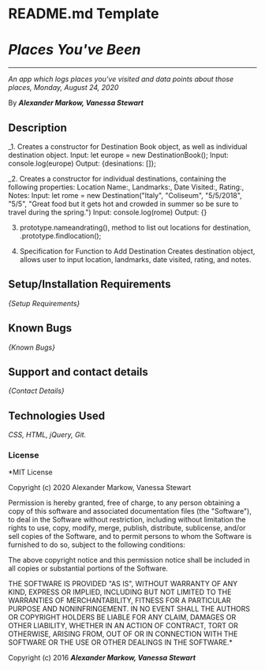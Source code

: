 # README.md Template

# _Places You've Been_

---

_An app which logs places you've visited and data points about those places, Monday, August 24, 2020_

By **_Alexander Markow, Vanessa Stewart_**

## Description

\_1. Creates a constructor for Destination Book object, as well as individual destination object.
Input: let europe = new DestinationBook();
Input: console.log(europe)
Output: {desinations: []};

\_2. Creates a constructor for individual destinations, containing the following properties:
Location Name:, Landmarks:, Date Visited:, Rating:, Notes:
Input: let rome = new Destination("Italy", "Coliseum", "5/5/2018", "5/5", "Great food but it gets hot and crowded in summer so be sure to travel during the spring.")
Input: console.log(rome)
Output: {}

3.  prototype.nameandrating(), method to list out locations for destination, .prototype.findlocation();

4.  Specification for Function to Add Destination
    Creates destination object, allows user to input location, landmarks, date visited, rating, and notes.

## Setup/Installation Requirements

_{Setup Requirements}_

## Known Bugs

_{Known Bugs}_

## Support and contact details

_{Contact Details}_

## Technologies Used

_CSS, HTML, jQuery, Git._

### License

\*MIT License

Copyright (c) 2020 Alexander Markow, Vanessa Stewart

Permission is hereby granted, free of charge, to any person obtaining a copy
of this software and associated documentation files (the "Software"), to deal
in the Software without restriction, including without limitation the rights
to use, copy, modify, merge, publish, distribute, sublicense, and/or sell
copies of the Software, and to permit persons to whom the Software is
furnished to do so, subject to the following conditions:

The above copyright notice and this permission notice shall be included in all
copies or substantial portions of the Software.

THE SOFTWARE IS PROVIDED "AS IS", WITHOUT WARRANTY OF ANY KIND, EXPRESS OR
IMPLIED, INCLUDING BUT NOT LIMITED TO THE WARRANTIES OF MERCHANTABILITY,
FITNESS FOR A PARTICULAR PURPOSE AND NONINFRINGEMENT. IN NO EVENT SHALL THE
AUTHORS OR COPYRIGHT HOLDERS BE LIABLE FOR ANY CLAIM, DAMAGES OR OTHER
LIABILITY, WHETHER IN AN ACTION OF CONTRACT, TORT OR OTHERWISE, ARISING FROM,
OUT OF OR IN CONNECTION WITH THE SOFTWARE OR THE USE OR OTHER DEALINGS IN THE
SOFTWARE.\*

Copyright (c) 2016 **_Alexander Markow, Vanessa Stewart_**
